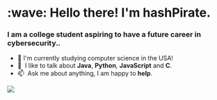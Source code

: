 <h1 align="left" id="suhailkakar-title">:wave: Hello there! I'm hashPirate.</h1>
<h3 align="left">I am a college student aspiring to have a future career in cybersecurity.. </h3>



- :school: I'm currently studying computer science in the USA!
- :speech_balloon: &nbsp;I like to talk about **Java**, **Python**, **JavaScript** and **C**.
- :mailbox: &nbsp;Ask me about anything, I am happy to **help**.
<img src="https://komarev.com/ghpvc/?username=hashpirate&color=brightgreen">


